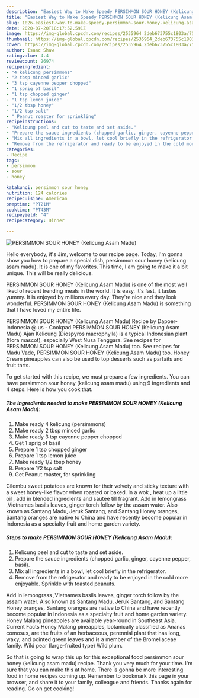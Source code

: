 ```yaml
---
description: "Easiest Way to Make Speedy PERSIMMON SOUR HONEY (Kelicung Asam Madu)"
title: "Easiest Way to Make Speedy PERSIMMON SOUR HONEY (Kelicung Asam Madu)"
slug: 1026-easiest-way-to-make-speedy-persimmon-sour-honey-kelicung-asam-madu
date: 2020-07-20T18:17:52.591Z
image: https://img-global.cpcdn.com/recipes/2535964_2deb673755c1803a/751x532cq70/persimmon-sour-honey-kelicung-asam-madu-recipe-main-photo.jpg
thumbnail: https://img-global.cpcdn.com/recipes/2535964_2deb673755c1803a/751x532cq70/persimmon-sour-honey-kelicung-asam-madu-recipe-main-photo.jpg
cover: https://img-global.cpcdn.com/recipes/2535964_2deb673755c1803a/751x532cq70/persimmon-sour-honey-kelicung-asam-madu-recipe-main-photo.jpg
author: Isaac Shaw
ratingvalue: 4.4
reviewcount: 26974
recipeingredient:
- "4 kelicung persimmons"
- "2 tbsp minced garlic"
- "3 tsp cayenne pepper chopped"
- "1 sprig of basil"
- "1 tsp chopped ginger"
- "1 tsp lemon juice"
- "1/2 tbsp honey"
- "1/2 tsp salt"
- " Peanut roaster for sprinkling"
recipeinstructions:
- "Kelicung peel and cut to taste and set aside."
- "Prepare the sauce ingredients (chopped garlic, ginger, cayenne pepper, basil)."
- "Mix all ingredients in a bowl, let cool briefly in the refrigerator."
- "Remove from the refrigerator and ready to be enjoyed in the cold more enjoyable. Sprinkle with toasted peanuts."
categories:
- Recipe
tags:
- persimmon
- sour
- honey

katakunci: persimmon sour honey 
nutrition: 124 calories
recipecuisine: American
preptime: "PT21M"
cooktime: "PT43M"
recipeyield: "4"
recipecategory: Dinner

---
```



![PERSIMMON SOUR HONEY (Kelicung Asam Madu)](https://img-global.cpcdn.com/recipes/2535964_2deb673755c1803a/751x532cq70/persimmon-sour-honey-kelicung-asam-madu-recipe-main-photo.jpg)

Hello everybody, it's Jim, welcome to our recipe page. Today, I'm gonna show you how to prepare a special dish, persimmon sour honey (kelicung asam madu). It is one of my favorites. This time, I am going to make it a bit unique. This will be really delicious.

PERSIMMON SOUR HONEY (Kelicung Asam Madu) is one of the most well liked of recent trending meals in the world. It is easy, it's fast, it tastes yummy. It is enjoyed by millions every day. They're nice and they look wonderful. PERSIMMON SOUR HONEY (Kelicung Asam Madu) is something that I have loved my entire life.

PERSIMMON SOUR HONEY (Kelicung Asam Madu) Recipe by Dapoer-Indonesia @ us - Cookpad PERSIMMON SOUR HONEY (Kelicung Asam Madu) Ajan Kelicung (Diospyros macrophylla) is a typical Indonesian plant (flora mascot), especially West Nusa Tenggara. See recipes for PERSIMMON SOUR HONEY (Kelicung Asam Madu) too. See recipes for Madu Vade, PERSIMMON SOUR HONEY (Kelicung Asam Madu) too. Honey Cream pineapples can also be used to top desserts such as parfaits and fruit tarts.


To get started with this recipe, we must prepare a few ingredients. You can have persimmon sour honey (kelicung asam madu) using 9 ingredients and 4 steps. Here is how you cook that.

<!--inarticleads1-->

##### The ingredients needed to make PERSIMMON SOUR HONEY (Kelicung Asam Madu):

1. Make ready 4 kelicung (persimmons)
1. Make ready 2 tbsp minced garlic
1. Make ready 3 tsp cayenne pepper chopped
1. Get 1 sprig of basil
1. Prepare 1 tsp chopped ginger
1. Prepare 1 tsp lemon juice
1. Make ready 1/2 tbsp honey
1. Prepare 1/2 tsp salt
1. Get  Peanut roaster, for sprinkling


Cilembu sweet potatoes are known for their velvety and sticky texture with a sweet honey-like flavor when roasted or baked. In a wok , heat up a little oil , add in blended ingredients and sautee till fragrant. Add in lemongrass ,Vietnames basils leaves, ginger torch follow by the assam water. Also known as Santang Madu, Jeruk Santang, and Santang Honey oranges, Santang oranges are native to China and have recently become popular in Indonesia as a specialty fruit and home garden variety. 

<!--inarticleads2-->

##### Steps to make PERSIMMON SOUR HONEY (Kelicung Asam Madu):

1. Kelicung peel and cut to taste and set aside.
1. Prepare the sauce ingredients (chopped garlic, ginger, cayenne pepper, basil).
1. Mix all ingredients in a bowl, let cool briefly in the refrigerator.
1. Remove from the refrigerator and ready to be enjoyed in the cold more enjoyable. Sprinkle with toasted peanuts.


Add in lemongrass ,Vietnames basils leaves, ginger torch follow by the assam water. Also known as Santang Madu, Jeruk Santang, and Santang Honey oranges, Santang oranges are native to China and have recently become popular in Indonesia as a specialty fruit and home garden variety. Honey Malang pineapples are available year-round in Southeast Asia. Current Facts Honey Malang pineapples, botanically classified as Ananas comosus, are the fruits of an herbaceous, perennial plant that has long, waxy, and pointed green leaves and is a member of the Bromeliaceae family. Wild pear (large-fruited type) Wild plum. 

So that is going to wrap this up for this exceptional food persimmon sour honey (kelicung asam madu) recipe. Thank you very much for your time. I'm sure that you can make this at home. There is gonna be more interesting food in home recipes coming up. Remember to bookmark this page in your browser, and share it to your family, colleague and friends. Thanks again for reading. Go on get cooking!
